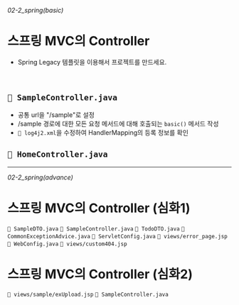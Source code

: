 *02-2_spring(basic)*
# 스프링 MVC의 Controller
- Spring Legacy 템플릿을 이용해서 프로젝트를 만드세요.

</br>

## `📄 SampleController.java`
- 공통 url을 "/sample"로 설정
- /sample 경로에 대한 모든 요청 메서드에 대해 호출되는 `basic()` 메서드 작성
- `📄 log4j2.xml`을 수정하여 HandlerMapping의 등록 정보를 확인

## `📄 HomeController.java`

---

*02-2_spring(advance)*
# 스프링 MVC의 Controller (심화1)

`📄 SampleDTO.java`
`📄 SampleController.java`
`📄 TodoDTO.java`
`📄 CommonExceptionAdvice.java`
`📄 ServletConfig.java`
`📄 views/error_page.jsp`
`📄 WebConfig.java`
`📄 views/custom404.jsp`

# 스프링 MVC의 Controller (심화2)

`📄 views/sample/exUpload.jsp`
`📄 SampleController.java`
